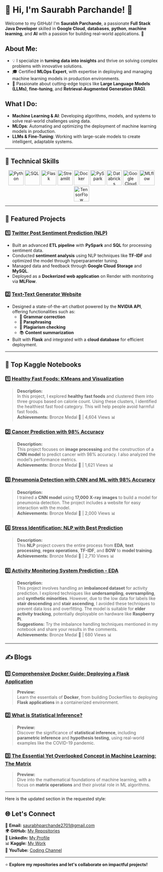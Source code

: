 # 🌟 Hi, I'm Saurabh Parchande! 👋

Welcome to my GitHub! I'm **Saurabh Parchande**, a passionate **Full Stack Java Developer** skilled in **Google Cloud**, 
 **databases**, **python**, **machine learning**, and **AI** with a passion for building real-world applications. 🚀

## About Me:
- 💡 I specialize in **turning data into insights** and thrive on solving complex problems with innovative solutions.
- 🎓 Certified **MLOps Expert**, with expertise in deploying and managing machine learning models in production environments.
- 🚀 Passionate about cutting-edge topics like **Large Language Models (LLMs)**, **fine-tuning**, and **Retrieval-Augmented Generation (RAG)**.

## What I Do:
- **Machine Learning & AI**: Developing algorithms, models, and systems to solve real-world challenges using data.
- **MLOps**: Automating and optimizing the deployment of machine learning models in production.
- **LLMs & Fine-Tuning**: Working with large-scale models to create intelligent, adaptable systems.

---

## 🔧  **Technical Skills**  
<div align="center">  
  <img src="https://cdn.jsdelivr.net/gh/devicons/devicon/icons/python/python-original.svg" alt="Python" height="50">  
  <img src="https://cdn.jsdelivr.net/gh/devicons/devicon/icons/mysql/mysql-original-wordmark.svg" alt="SQL" height="50">  
  <img src="https://cdn.jsdelivr.net/gh/devicons/devicon/icons/flask/flask-original.svg" alt="Flask" height="50">  
  <img src="https://streamlit.io/images/brand/streamlit-mark-color.svg" alt="Streamlit" height="50">  
  <img src="https://cdn.jsdelivr.net/gh/devicons/devicon/icons/docker/docker-original-wordmark.svg" alt="Docker" height="50">  
  <img src="https://spark.apache.org/images/spark-logo-trademark.png" alt="PySpark" height="50">  
  <img src="https://drive.google.com/uc?export=view&id=13BDBQaq2HpxYK5tVbv5vhT86CLDcM5sx" alt="Databricks" height="50">  
  <img src="https://github.com/user-attachments/assets/0735e042-2178-478b-bf02-493a6f4f255c" alt="Google Cloud Platform" height="50">  
  <img src="https://github.com/user-attachments/assets/63d5e52f-9385-4ec5-a300-43bc0f61d070" alt="MLflow" height="50">  
  <img src="https://github.com/user-attachments/assets/352d92fb-4b0d-454a-aacb-465dff41a391" alt="TensorFlow" height="50">  
</div>  

---

## 🚀 **Featured Projects**  
### **1️⃣ [Twitter Post Sentiment Prediction (NLP)](https://github.com/vijaytakbhate2002/sentiment-prediction-flask-application.git)**  
- Built an advanced **ETL pipeline** with **PySpark** and **SQL** for processing sentiment data.  
- Conducted **sentiment analysis** using NLP techniques like **TF-IDF** and optimized the model through hyperparameter tuning.  
- Managed data and feedback through **Google Cloud Storage** and **MySQL**.  
- Deployed as a **Dockerized web application** on Render with monitoring via **MLFlow**.  

### **2️⃣ [Text-Text Generator Website](https://text-text-generator.onrender.com/)**  
- Designed a state-of-the-art chatbot powered by the **NVIDIA API**, offering functionalities such as:  
  - 📝 **Grammar correction**  
  - 🔄 **Paraphrasing**  
  - 📜 **Plagiarism checking**  
  - 📚 **Content summarization**  
- Built with **Flask** and integrated with a **cloud database** for efficient deployment.  


---
## 📝  **Top Kaggle Notebooks**

### [1️⃣ Healthy Fast Foods: KMeans and Visualization](https://www.kaggle.com/code/vijay20213/healthy-fast-foods-kmeans-and-visualization)  
> **Description:**  
> In this project, I explored **healthy fast foods** and clustered them into three groups based on calorie count. Using these clusters, I identified the healthiest fast food category. This will help people avoid harmful fast foods.  
> **Achievements:** Bronze Medal 🏅 | 4,604 Views 📊  

### [2️⃣ Cancer Prediction with 98% Accuracy](https://www.kaggle.com/code/vijay20213/cancer-prediction-with-98-accuracy)  
> **Description:**  
> This project focuses on **image processing** and the construction of a **CNN model** to predict cancer with 98% accuracy. I also analyzed the model’s performance metrics.  
> **Achievements:** Bronze Medal 🏅 | 1,621 Views 📊  

### [3️⃣ Pneumonia Detection with CNN and ML with 98% Accuracy](https://www.kaggle.com/code/vijay20213/pneumonia-detection-with-cnn-and-ml-with-98-acc)  
> **Description:**  
> I trained a **CNN model** using **17,000 X-ray images** to build a model for pneumonia detection. The project includes a website for easy interaction with the model.  
> **Achievements:** Bronze Medal 🏅 | 2,000 Views 📊  

### [4️⃣ Stress Identification: NLP with Best Prediction](https://www.kaggle.com/code/vijay20213/stress-identification-nlp-with-best-prediction)  
> **Description:**  
> This **NLP** project covers the entire process from **EDA**, **text processing**, **regex operations**, **TF-IDF**, and **BOW** to **model training**.  
> **Achievements:** Bronze Medal 🏅 | 2,710 Views 📊  

### [5️⃣ Activity Monitoring System Prediction - EDA](https://www.kaggle.com/code/vijay20213/activity-monitoring-system-prediction-eda)  
> **Description:**  
> This project involves handling an **imbalanced dataset** for activity prediction. I explored techniques like **undersampling**, **oversampling**, and **synthetic minorities**. However, due to the low data for labels like **stair descending** and **stair ascending**, I avoided these techniques to prevent data loss and overfitting. The model is suitable for **elder activity tracking**, potentially deployable on hardware like **Raspberry Pi**.  
> **Suggestions:** Try the imbalance handling techniques mentioned in my notebook and share your results in the comments.  
> **Achievements:** Bronze Medal 🏅 | 680 Views 📊  


---

## ✍️ **Blogs**  
### [1️⃣ Comprehensive Docker Guide: Deploying a Flask Application](https://www.linkedin.com/pulse/comprehensive-docker-guide-deploying-flask-vijay-takbhate-ojxvc/?trackingId=EzxHCiCaQbur%2FNED9CL76A%3D%3D)  
> **Preview:**  
> Learn the essentials of **Docker**, from building Dockerfiles to deploying **Flask applications** in a containerized environment.  

### [2️⃣ What is Statistical Inference?](https://www.linkedin.com/pulse/what-statistical-inference-vijay-takbhate-liyhe/?trackingId=EzxHCiCaQbur%2FNED9CL76A%3D%3D)  
> **Preview:**  
> Discover the significance of **statistical inference**, including **parametric inference** and **hypothesis testing**, using real-world examples like the COVID-19 pandemic.  

### [3️⃣ The Essential Yet Overlooked Concept in Machine Learning: The Matrix](https://www.linkedin.com/pulse/essential-yet-overlooked-concept-machine-learning-matrix-takbhate-wrzqc/?trackingId=EzxHCiCaQbur%2FNED9CL76A%3D%3D)  
> **Preview:**  
> Dive into the mathematical foundations of machine learning, with a focus on **matrix operations** and their pivotal role in ML algorithms.  

----
Here is the updated section in the requested style:

## 🌐 **Let's Connect**  
📧 **Email:** [saurabhparchande2701@gmail.com](mailto:saurabhparchande2701@gmail.com)  
🌍 **GitHub:** [My Repositories](https://github.com/saurabh4245)  
💼 **LinkedIn:** [My Profile](https://www.linkedin.com/in/saurabh-parchande-850422236/)  
📊 **Kaggle:** [My Work](https://www.kaggle.com/vijay20213)  
🎥 **YouTube:** [Coding Channel](www.youtube.com/@थोडावेळकोडिंगसाठी)  

---

⭐️ **Explore my repositories and let's collaborate on impactful projects!**
